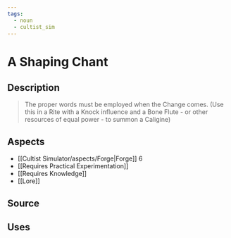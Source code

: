 ```yaml
---
tags:
  - noun
  - cultist_sim
---
```


# A Shaping Chant

## Description

> The proper words must be employed when the Change comes.
> (Use this in a Rite with a Knock influence and a Bone Flute - or other resources of equal power - to summon a Caligine)

## Aspects
- [[Cultist Simulator/aspects/Forge|Forge]] 6
- [[Requires Practical Experimentation]]
- [[Requires Knowledge]]
- [[Lore]]
## Source

## Uses